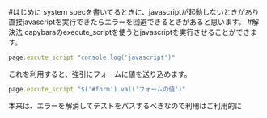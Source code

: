 <!--
title:   system_specで直接javascriptを実行する
tags:    Capybara,RSpec,Rails
id:      4ebd16d586e1f1f0d945
private: false
-->
#はじめに
system specを書いてるときに、javascriptが起動しないときがあり直接javascriptを実行できたらエラーを回避できるときがあると思います。
#解決法
capybaraのexecute_scriptを使うとjavascriptを実行させることができます。

```ruby
page.excute_script "console.log('javascript')"
```

これを利用すると、強引にフォームに値を送り込めます。

```ruby
page.excute_script "$('#form').val('フォームの値')"
```

本来は、エラーを解消してテストをパスするべきなので利用はご利用的に
